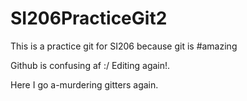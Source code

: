 # SI206PracticeGit2
This is a practice git for SI206 because git is #amazing

Github is confusing af :/
Editing again!.

Here I go a-murdering gitters again.
